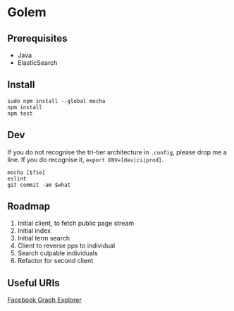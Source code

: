 Golem
=====

Prerequisites
-------------
* Java
* ElasticSearch


Install
-------
    sudo npm install --global mocha
    npm install
    npm test

Dev
---
If you do not recognise the tri-tier architecture in `.config`, please drop me a line.  If you do recognise it, `export ENV=[dev|ci|prod]`.

    mocha [$fie]
    eslint
    git commit -am $what

Roadmap
-------
1. Initial client, to fetch public page stream
1. Initial index
1. Initial term search
1. Client to reverse pps to individual
1. Search culpable individuals
1. Refactor for second client

Useful URIs
-----------

[Facebook Graph Explorer](https://developers.facebook.com/tools/explorer?method=GET&path=142326775790907&version=v2.6)

